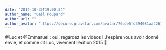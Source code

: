 ```yaml
---
date: "2014-10-30T19:00:34"
author_name: "Gaël Poupard"
author_url: ""
author_avatar: "https://secure.gravatar.com/avatar/76dde5fd394081aa4261802372fe2e33?s=48&d=mm&r=g"
---
```

@Luc et @Emmanuel&nbsp;: oui, regardez les vidéos&nbsp;! J’espère vous avoir donné envie, et comme dit Luc, vivement l’édition 2015 🙂